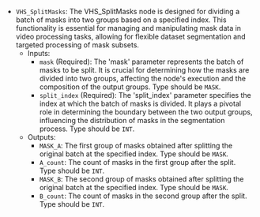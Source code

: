 - `VHS_SplitMasks`: The VHS_SplitMasks node is designed for dividing a batch of masks into two groups based on a specified index. This functionality is essential for managing and manipulating mask data in video processing tasks, allowing for flexible dataset segmentation and targeted processing of mask subsets.
    - Inputs:
        - `mask` (Required): The 'mask' parameter represents the batch of masks to be split. It is crucial for determining how the masks are divided into two groups, affecting the node's execution and the composition of the output groups. Type should be `MASK`.
        - `split_index` (Required): The 'split_index' parameter specifies the index at which the batch of masks is divided. It plays a pivotal role in determining the boundary between the two output groups, influencing the distribution of masks in the segmentation process. Type should be `INT`.
    - Outputs:
        - `MASK_A`: The first group of masks obtained after splitting the original batch at the specified index. Type should be `MASK`.
        - `A_count`: The count of masks in the first group after the split. Type should be `INT`.
        - `MASK_B`: The second group of masks obtained after splitting the original batch at the specified index. Type should be `MASK`.
        - `B_count`: The count of masks in the second group after the split. Type should be `INT`.
